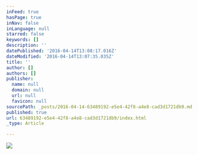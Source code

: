 ```yaml
---
inFeed: true
hasPage: true
inNav: false
inLanguage: null
starred: false
keywords: []
description: ''
datePublished: '2016-04-14T13:08:17.016Z'
dateModified: '2016-04-14T13:07:35.035Z'
title: ''
author: []
authors: []
publisher:
  name: null
  domain: null
  url: null
  favicon: null
sourcePath: _posts/2016-04-14-63489192-e5e4-42f8-a4e8-cad3d1721db9.md
published: true
url: 63489192-e5e4-42f8-a4e8-cad3d1721db9/index.html
_type: Article

---
```

![](https://the-grid-user-content.s3-us-west-2.amazonaws.com/3bb52ffd-6ee3-4145-a6a1-43963f1cdb1c.png)